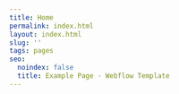 ```yaml
---
title: Home
permalink: index.html
layout: index.html
slug: ''
tags: pages
seo:
  noindex: false
  title: Example Page - Webflow Template
---
```



